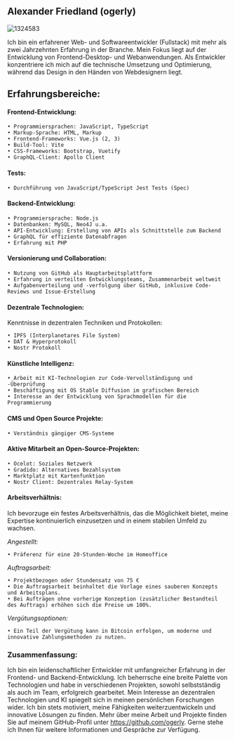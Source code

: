 ## Alexander Friedland (ogerly)

![1324583](https://github.com/ogerly/ogerly/assets/1324583/fc452872-887f-425d-8b6e-6a5170ddeba3)

Ich bin ein erfahrener Web- und Softwareentwickler (Fullstack) mit mehr als zwei Jahrzehnten Erfahrung in der Branche. Mein Fokus liegt auf der Entwicklung von Frontend-Desktop- und Webanwendungen. 
Als Entwickler konzentriere ich mich auf die technische Umsetzung und Optimierung, während das Design in den Händen von Webdesignern liegt.


## Erfahrungsbereiche:

#### Frontend-Entwicklung:
    • Programmiersprachen: JavaScript, TypeScript
    • Markup-Sprache: HTML, Markup
    • Frontend-Frameworks: Vue.js (2, 3)
    • Build-Tool: Vite
    • CSS-Frameworks: Bootstrap, Vuetify
    • GraphQL-Client: Apollo Client

#### Tests:
    • Durchführung von JavaScript/TypeScript Jest Tests (Spec)

#### Backend-Entwicklung:
    • Programmiersprache: Node.js
    • Datenbanken: MySQL, Neo4J u.a.
    • API-Entwicklung: Erstellung von APIs als Schnittstelle zum Backend
    • GraphQL für effiziente Datenabfragen
    • Erfahrung mit PHP

#### Versionierung und Collaboration:
    • Nutzung von GitHub als Hauptarbeitsplattform
    • Erfahrung in verteilten Entwicklungsteams, Zusammenarbeit weltweit
    • Aufgabenverteilung und -verfolgung über GitHub, inklusive Code-Reviews und Issue-Erstellung

#### Dezentrale Technologien:
Kenntnisse in dezentralen Techniken und Protokollen: 

    • IPFS (Interplanetares File System)
    • DAT & Hyperprotokoll
    • Nostr Protokoll
 
#### Künstliche Intelligenz:
    • Arbeit mit KI-Technologien zur Code-Vervollständigung und -Überprüfung
    • Beschäftigung mit OS Stable Diffusion im grafischen Bereich
    • Interesse an der Entwicklung von Sprachmodellen für die Programmierung

#### CMS und Open Source Projekte:
    • Verständnis gängiger CMS-Systeme

#### Aktive Mitarbeit an Open-Source-Projekten:
    • Ocelot: Soziales Netzwerk
    • Gradido: Alternatives Bezahlsystem
    • Marktplatz mit Kartenfunktion
    • Nostr Client: Dezentrales Relay-System


#### Arbeitsverhältnis:

Ich bevorzuge ein festes Arbeitsverhältnis, das die Möglichkeit bietet, meine Expertise kontinuierlich einzusetzen und in einem stabilen Umfeld zu wachsen.

_Angestellt:_

    • Präferenz für eine 20-Stunden-Woche im Homeoffice

_Auftragsarbeit:_

    • Projektbezogen oder Stundensatz von 75 €
    • Die Auftragsarbeit beinhaltet die Vorlage eines sauberen Konzepts und Arbeitsplans.
    • Bei Aufträgen ohne vorherige Konzeption (zusätzlicher Bestandteil des Auftrags) erhöhen sich die Preise um 100%.

_Vergütungsoptionen:_

    • Ein Teil der Vergütung kann in Bitcoin erfolgen, um moderne und innovative Zahlungsmethoden zu nutzen.



### Zusammenfassung:

Ich bin ein leidenschaftlicher Entwickler mit umfangreicher Erfahrung in der Frontend- und Backend-Entwicklung. Ich beherrsche eine breite Palette von Technologien und habe in verschiedenen Projekten, sowohl selbstständig als auch im Team, erfolgreich gearbeitet. Mein Interesse an dezentralen Technologien und KI spiegelt sich in meinen persönlichen Forschungen wider. Ich bin stets motiviert, meine Fähigkeiten weiterzuentwickeln und innovative Lösungen zu finden. Mehr über meine Arbeit und Projekte finden Sie auf meinem GitHub-Profil unter https://github.com/ogerly. Gerne stehe ich Ihnen für weitere Informationen und Gespräche zur Verfügung.

<!--
**ogerly/ogerly** is a ✨ _special_ ✨ repository because its `README.md` (this file) appears on your GitHub profile.

Here are some ideas to get you started:

- 🔭 I’m currently working on ...
- 🌱 I’m currently learning ...
- 👯 I’m looking to collaborate on ...
- 🤔 I’m looking for help with ...
- 💬 Ask me about ...
- 📫 How to reach me: ...
- 😄 Pronouns: ...
- ⚡ Fun fact: ...
-->
